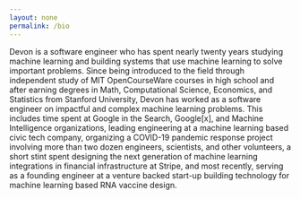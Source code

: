 ```yaml
---
layout: none
permalink: /bio
---
```


Devon is a software engineer who has spent nearly twenty years studying machine learning and building systems that use machine learning to solve important problems. Since being introduced to the field through independent study of MIT OpenCourseWare courses in high school and after earning degrees in Math, Computational Science, Economics, and Statistics from Stanford University, Devon has worked as a software engineer on impactful and complex machine learning problems. This includes time spent at Google in the Search, Google[x], and Machine Intelligence organizations, leading engineering at a machine learning based civic tech company, organizing a COVID-19 pandemic response project involving more than two dozen engineers, scientists, and other volunteers, a short stint spent designing the next generation of machine learning integrations in financial infrastructure at Stripe, and most recently, serving as a founding engineer at a venture backed start-up building technology for machine learning based RNA vaccine design.
